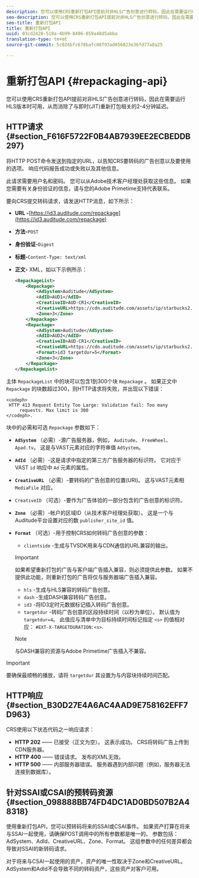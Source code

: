```yaml
---
description: 您可以使用CRS重新打包API提前对非HLS广告创意进行转码，因此在需要运行HLS版本时可用，从而消除了与即时(JIT)重新打包相关的2-4分钟延迟。
seo-description: 您可以使用CRS重新打包API提前对非HLS广告创意进行转码，因此在需要运行HLS版本时可用，从而消除了与即时(JIT)重新打包相关的2-4分钟延迟。
seo-title: 重新打包API
title: 重新打包API
uuid: 03cd2428-510a-4b99-8496-059a48d5abba
translation-type: tm+mt
source-git-commit: 5c026bfc678bafc08f93ad056823e36fd77a8a25

---
```



# 重新打包API {#repackaging-api}

您可以使用CRS重新打包API提前对非HLS广告创意进行转码，因此在需要运行HLS版本时可用，从而消除了与即时(JIT)重新打包相关的2-4分钟延迟。

## HTTP请求 {#section_F616F5722F0B4AB7939EE2ECBEDDB297}

将HTTP POST命令发送到指定的URL，以告知CRS要转码的广告创意以及要使用的选项。 响应代码报告成功或失败以及其他信息。

此请求需要用户名和密码。 您可以从Adobe技术客户经理处获取这些信息。 如果您需要有关身份验证的信息，请与您的Adobe Primetime支持代表联系。

要向CRS提交转码请求，请发送HTTP消息，如下所示：

* **URL -**[https://id3.auditude.com/repackage](https://id3.auditude.com/repackage)

* **方法-**`POST`

* **身份验证-**`Digest`

* **标题-**`Content-Type: text/xml`

* **正文-** XML，如以下示例所示：

   ```xml
   <RepackageList>
       <Repackage>
           <AdSystem>Auditude</AdSystem>
           <AdID>AUD1</AdID>
           <CreativeID>AUD-CR1</CreativeID>
           <CreativeURL>https://cdn.auditude.com/assets/ip/starbucks2.mp4</CreativeURL>
           <Zone>3</Zone>
       </Repackage>
       <Repackage>
           <AdSystem>Auditude</AdSystem>
           <AdID>AUD2</AdID>
           <CreativeID>AUD-CR1</CreativeID>
           <CreativeURL>https://cdn.auditude.com/assets/ip/starbucks2.mp4</CreativeURL>
           <Format>id3 targetdur=5</Format>
           <Zone>3</Zone>
       </Repackage>
   </RepackageList>
   ```

主体 `RepackageList` 中的块可以包含1到300个块 `Repackage` 。 如果正文中 `Repackage` 的块数超过300，则HTTP请求将失败，并出现以下错误：

```
<codeph>
 HTTP 413 Request Entity Too Large: Validation fail: Too many
     requests. Max limit is 300
</codeph>.
```


块中的必需和可选 `Repackage` 参数如下：

* **`AdSystem`** （必需）-源广告服务器，例如， `Auditude`、 `FreeWheel`、 `Apad.tv`。 这是与VAST元素对应的字符串值 `AdSystem`。

* **`AdId`** （必需）-这是请求中指定的第三方广告服务器的标识符。 它对应于VAST `id` 响应中 `Ad` 元素的属性。

* **`CreativeURL`** （必需）-要转码的广告创意的位置(URI)。 这与VAST元素相 `MediaFile` 对应。

* `CreativeID` （可选）-要作为广告体验的一部分包含的广告创意的标识符。
* **`Zone`** （必需）-帐户的区域ID（从技术客户经理处获取）。 这是一个与Auditude平台设置对应的数 `publisher_site_id` 值。

* **`Format`** （可选）-用于控制CRS如何转码广告创意的参数：

   * `clientside` -生成与TVSDK用来与CDN通信的URL兼容的输出。
   >[!IMPORTANT]
   >
   >如果希望重新打包的广告与客户端广告插入兼容，则必须提供此参数。 如果不提供此功能，则重新打包的广告将仅与服务器端广告插入兼容。

   * `hls` -生成与HLS兼容的转码广告创意。
   * `dash` -生成DASH兼容转码广告创意。
   * `id3` -将ID3定时元数据标记插入转码广告创意。
   * `targetdur` -转码广告创意的区段持续时间（以秒为单位）。 默认值为 `targetdur=4`。 此值应与清单中为目标持续时间标记指定 `<s>` 的值相对应： `#EXT-X-TARGETDURATION:<s>`.
   >[!NOTE]
   >
   >与DASH兼容的资源与Adobe Primetime广告插入不兼容。

>[!IMPORTANT]
>
>要确保最顺畅的播放，请将 `targetdur` 其设置为与内容块持续时间匹配。

## HTTP响应 {#section_B30D27E4A6AC4AAD9E758162EFF7D963}

CRS使用以下状态代码之一响应请求：

* **HTTP 202** —— 已接受（正文为空）。 这表示成功。 CRS将转码广告上传到CDN服务器。
* **HTTP 400** —— 错误请求。 发布的XML无效。
* **HTTP 500** —— 内部服务器错误。 服务器遇到内部问题（例如，服务器无法连接到数据库）。

## 针对SSAI或CSAI的预转码资源 {#section_098888BB74FD4DC1AD0BD507B2A48318}

使用重新打包API，您可以预转码将来的SSAI或CSAI事件。 如果资产打算在将来与SSAI一起使用，请确保POST调用中的所有参数都是唯一的。 参数包括：AdSystem、AdId、CreativeURL、Zone、Format。 这组参数中的任何差异都会导致对SSAI的新转码请求。

对于将来与CSAI一起使用的资产，资产的唯一性取决于Zone和CreativeURL。 AdSystem和AdId不会导致不同的转码资产，这些资产对客户可用。
